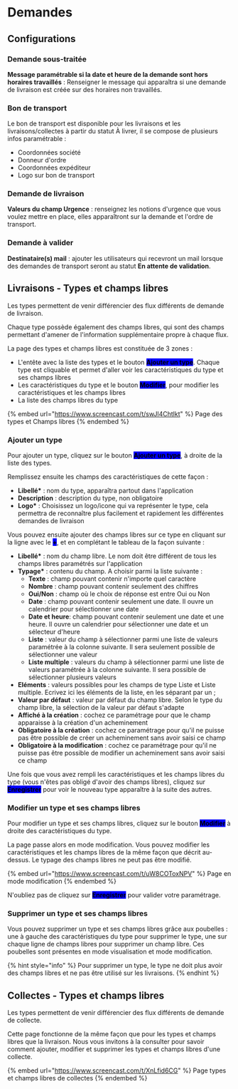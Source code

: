 # Demandes

## Configurations

### Demande sous-traitée

**Message paramétrable si la date et heure de la demande sont hors horaires travaillés** : Renseigner le message qui apparaîtra si une demande de livraison est créée sur des horaires non travaillés.

### Bon de transport

Le bon de transport est disponible pour les livraisons et les livraisons/collectes à partir du statut À livrer, il se compose de plusieurs infos paramétrable :

* Coordonnées société
* Donneur d'ordre
* Coordonnées expéditeur
* Logo sur bon de transport

### Demande de livraison

**Valeurs du champ Urgence** : renseignez les notions d'urgence que vous voulez mettre en place, elles apparaîtront sur la demande et l'ordre de transport.

### Demande à valider

**Destinataire(s) mail** : ajouter les utilisateurs qui recevront un mail lorsque des demandes de transport seront au statut **En attente de validation**.

##

## Livraisons - Types et champs libres

Les types permettent de venir différencier des flux différents de demande de livraison.

Chaque type possède également des champs libres, qui sont des champs permettant d'amener de l'information supplémentaire propre à chaque flux.

La page des types et champs libres est constituée de 3 zones :&#x20;

* L'entête avec la liste des types et le bouton <mark style="background-color:blue;">**Ajouter un type**</mark>. Chaque type est cliquable et permet d'aller voir les caractéristiques du type et ses champs libres
* Les caractéristiques du type et le bouton <mark style="background-color:blue;">**Modifier**</mark>, pour modifier les caractéristiques et les champs libres
* La liste des champs libres du type

{% embed url="https://www.screencast.com/t/swJl4Chtlkt" %}
Page des types et Champs libres
{% endembed %}

### **Ajouter un type**

Pour ajouter un type, cliquez sur le bouton <mark style="background-color:blue;">**Ajouter un type**</mark>, à droite de la liste des types.

Remplissez ensuite les champs des caractéristiques de cette façon :&#x20;

* **Libellé\*** : nom du type, apparaîtra partout dans l'application
* **Description** : description du type, non obligatoire
* **Logo\*** : Choisissez un logo/icone qui va représenter le type, cela permettra de reconnaître plus facilement et rapidement les différentes demandes de livraison

Vous pouvez ensuite ajouter des champs libres sur ce type en cliquant sur la ligne avec le <mark style="background-color:blue;">**+**</mark>, et en complétant le tableau de la façon suivante :&#x20;

* **Libellé\*** : nom du champ libre. Le nom doit être différent de tous les champs libres paramétrés sur l'application&#x20;
* **Typage\*** : contenu du champ. A choisir parmi la liste suivante :&#x20;
  * **Texte** : champ pouvant contenir n'importe quel caractère
  * **Nombre** : champ pouvant contenir seulement des chiffres
  * **Oui/Non** : champ où le choix de réponse est entre Oui ou Non
  * **Date** : champ pouvant contenir seulement une date. Il ouvre un calendrier pour sélectionner une date
  * **Date et heure**: champ pouvant contenir seulement une date et une heure. Il ouvre un calendrier pour sélectionner une date et un sélecteur d'heure
  * **Liste** : valeur du champ à sélectionner parmi une liste de valeurs paramétrée à la colonne suivante. Il sera seulement possible de sélectionner une valeur
  * **Liste multiple** : valeurs du champ à sélectionner parmi une liste de valeurs paramétrée à la colonne suivante. Il sera possible de sélectionner plusieurs valeurs
* **Eléments** : valeurs possibles pour les champs de type Liste et Liste multiple. Ecrivez ici les éléments de la liste, en les séparant par un ;&#x20;
* **Valeur par défaut** : valeur par défaut du champ libre. Selon le type du champ libre, la sélection de la valeur par défaut s'adapte
* **Affiché à la création** : cochez ce paramétrage pour que le champ apparaisse à la création d'un acheminement
* **Obligatoire à la création** : cochez ce paramétrage pour qu'il ne puisse pas être possible de créer un acheminement sans avoir saisi ce champ
* **Obligatoire à la modification** : cochez ce paramétrage pour qu'il ne puisse pas être possible de modifier un acheminement sans avoir saisi ce champ

Une fois que vous avez rempli les caractéristiques et les champs libres du type (vous n'êtes pas obligé d'avoir des champs libres), cliquez sur <mark style="background-color:blue;">**Enregistrer**</mark> pour voir le nouveau type apparaître à la suite des autres.

### **Modifier un type et ses champs libres**

Pour modifier un type et ses champs libres, cliquez sur le bouton <mark style="background-color:blue;">**Modifier**</mark> à droite des caractéristiques du type.

La page passe alors en mode modification. Vous pouvez modifier les caractéristiques et les champs libres de la même façon que décrit au-dessus. Le typage des champs libres ne peut pas être modifié.

{% embed url="https://www.screencast.com/t/uW8COToxNPV" %}
Page en mode modification
{% endembed %}

N'oubliez pas de cliquez sur <mark style="background-color:blue;">**Enregistrer**</mark> pour valider votre paramétrage.

### **Supprimer un type et ses champs libres**

Vous pouvez supprimer un type et ses champs libres grâce aux poubelles : une à gauche des caractéristiques du type pour supprimer le type, une sur chaque ligne de champs libres pour supprimer un champ libre. Ces poubelles sont présentes en mode visualisation et mode modification.

{% hint style="info" %}
Pour supprimer un type, le type ne doit plus avoir des champs libres et ne pas être utilisé sur les livraisons.&#x20;
{% endhint %}



## Collectes - Types et champs libres

Les types permettent de venir différencier des flux différents de demande de collecte.

Cette page fonctionne de la même façon que pour les types et champs libres que la livraison. Nous vous invitons à la consulter pour savoir comment ajouter, modifier et supprimer les types et champs libres d'une collecte.

{% embed url="https://www.screencast.com/t/XnLfid6CG" %}
Page types et champs libres de collectes
{% endembed %}
